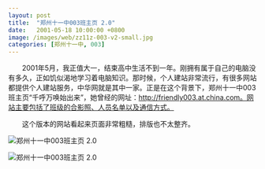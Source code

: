 ```yaml
---
layout: post
title:  "郑州十一中003班主页 2.0"
date:   2001-05-18 10:00:00 +0800
image: /images/web/zz11z-003-v2-small.jpg
categories: [郑州十一中, 003]
---
```


　　2001年5月，我正值大一，结束高中生活不到一年。刚拥有属于自己的电脑没有多久，正如饥似渴地学习着电脑知识。那时候，个人建站非常流行，有很多网站都提供个人建站服务，中华网就是其中一家。正是在这个背景下，郑州十一中003班主页“千呼万唤始出来”，她曾经的网址：http://friendly003.at.china.com。网站主要包括了班级的合影照、人员名单以及通信方式。

　　这个版本的网站看起来页面非常粗糙，排版也不太整齐。

![郑州十一中003班主页 2.0]({{site.baseurl}}/images/web/郑州十一中003班主页V2.png)

![郑州十一中003班主页 2.0]({{site.baseurl}}/images/web/郑州十一中003班主页V2-2.png)


